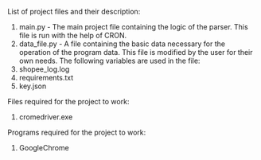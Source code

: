 List of project files and their description:
1. main.py - The main project file containing the logic of the parser. This file is run with the help of CRON.
2. data_file.py - A file containing the basic data necessary for the operation of the program data. This file is modified by the user for their own needs.
The following variables are used in the file:
3. shopee_log.log
4. requirements.txt
5. key.json

Files required for the project to work:
1. cromedriver.exe

Programs required for the project to work:
1. GoogleChrome